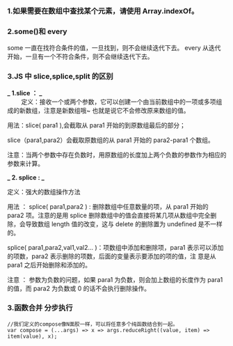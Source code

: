 ### 1.如果需要在数组中查找某个元素，请使用 Array.indexOf。

### 2.some()和 every

some 一直在找符合条件的值，一旦找到，则不会继续迭代下去。
every 从迭代开始，一旦有一个不符合条件，则不会继续迭代下去。

### 3.JS 中 slice,splice,split 的区别

**_ 1.slice ： _**  
　　 定义：接收一个或两个参数，它可以创建一个由当前数组中的一项或多项组成的新数组，注意是新数组哦~ 也就是说它不会修改原来数组的值。

用法：slice( para1 ),会截取从 para1 开始的到原数组最后的部分；

slice（para1,para2）会截取原数组的从 para1 开始的 para2-para1 个数组。

注意：当两个参数中存在负数时，用原数组的长度加上两个负数的参数作为相应的参数来计算。

**_ 2. splice : _**

定义：强大的数组操作方法

用法 ： splice( para1,para2 ) : 删除数组中任意数量的项，从 para1 开始的 para2 项。注意的是用 splice 删除数组中的值会直接将某几项从数组中完全删除，会导致数组 length 值的改变，这与 delete 的删除置为 undefined 是不一样的。

splice( para1,para2,val1,val2… )：项数组中添加和删除项，para1 表示可以添加的项数，para2 表示删除的项数，后面的变量表示要添加的项的值，注 意是从 para1 之后开始删除和添加的。

注意 ： 参数为负数的问题，如果 para1 为负数，则会加上数组的长度作为 para1 的值，而 para2 为负数或 0 的话不会执行删除操作。

### 3.函数合并 分步执行

```
//我们定义的compose像N面胶一样，可以将任意多个纯函数结合到一起。
var compose = (...args) => x => args.reduceRight((value, item) => item(value), x);
```
